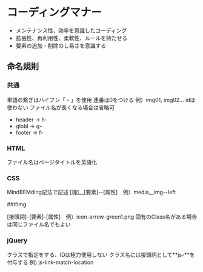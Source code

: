 # コーディングマナー
- メンテナンス性、効率を意識したコーディング
- 拡張性、再利用性、柔軟性、ルールを持たせる
- 要素の追加・削除のし易さを意識する

## 命名規則

### 共通

単語の繋ぎはハイフン「 - 」を使用
連番は0をつける 例）img01, img02...
idは使わない
ファイル名が長くなる場合は省略可
- header -> h-
- globl -> g-
- footer -> f-

### HTML

ファイル名はページタイトルを英語化

### CSS

MindBEMding記法で記述
[塊]__[要素]--[属性]　例）media__img--left

###img

[接頭詞]-[要素]-[属性]　例）icon-arrow-green1.png
固有のClass名がある場合は同じファイル名でもよい

### jQuery
クラスで指定をする、IDは極力使用しない
クラス名には接頭詞として**js-**を付与する
例) js-link-match-location
